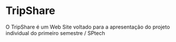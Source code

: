 # TripShare
O TripShare é um Web Site voltado para a apresentação do projeto individual do primeiro semestre / SPtech
